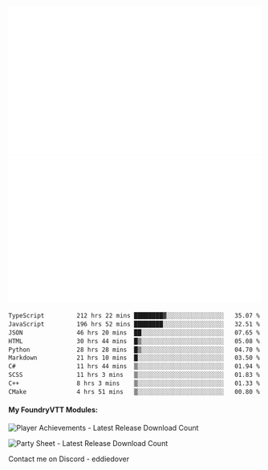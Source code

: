
![](https://raw.githubusercontent.com/eddiedover/ghstats/master/generated/overview.svg)
![](https://raw.githubusercontent.com/eddiedover/ghstats/master/generated/languages.svg)

<!--START_SECTION:waka-->

```txt
TypeScript         212 hrs 22 mins ████████▓░░░░░░░░░░░░░░░░   35.07 %
JavaScript         196 hrs 52 mins ████████░░░░░░░░░░░░░░░░░   32.51 %
JSON               46 hrs 20 mins  ██░░░░░░░░░░░░░░░░░░░░░░░   07.65 %
HTML               30 hrs 44 mins  █▒░░░░░░░░░░░░░░░░░░░░░░░   05.08 %
Python             28 hrs 28 mins  █▒░░░░░░░░░░░░░░░░░░░░░░░   04.70 %
Markdown           21 hrs 10 mins  █░░░░░░░░░░░░░░░░░░░░░░░░   03.50 %
C#                 11 hrs 44 mins  ▒░░░░░░░░░░░░░░░░░░░░░░░░   01.94 %
SCSS               11 hrs 3 mins   ▒░░░░░░░░░░░░░░░░░░░░░░░░   01.83 %
C++                8 hrs 3 mins    ▒░░░░░░░░░░░░░░░░░░░░░░░░   01.33 %
CMake              4 hrs 51 mins   ▒░░░░░░░░░░░░░░░░░░░░░░░░   00.80 %
```

<!--END_SECTION:waka-->

#### My FoundryVTT Modules:

  ![Player Achievements - Latest Release Download Count](https://img.shields.io/badge/dynamic/json?label=Player%20Achievements%20-%20Downloads@latest&query=assets%5B1%5D.download_count&url=https%3A%2F%2Fapi.github.com%2Frepos%2FEddieDover%2Ffvtt-player-achievements%2Freleases%2Flatest)

  ![Party Sheet - Latest Release Download Count](https://img.shields.io/badge/dynamic/json?label=Party%20Sheet%20-%20Downloads@latest&query=assets%5B1%5D.download_count&url=https%3A%2F%2Fapi.github.com%2Frepos%2FEddieDover%2Ffvtt-party-sheet%2Freleases%2Flatest)

<a rel="me" href="https://techhub.social/@EddieDover"></a>

Contact me on Discord - eddiedover
